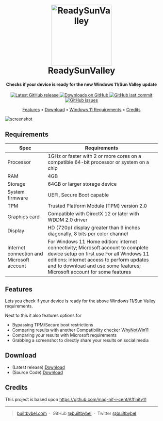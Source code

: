 
<h1 align="center">
  <br>
  <a href="http://www.builtbybel.com"><img src="https://github.com/builtbybel/ReadySunValley/blob/main/src/RSV/AppIcon.ico" alt="ReadySunValley" width="200"></a>
  <br>
  ReadySunValley
  <br>
</h1>

<h4 align="center">Checks if your device is ready for the new Windows 11/Sun Valley update</h4>

<p align="center">
<a href="https://github.com/builtbybel/ReadySunValley/releases/latest" target="_blank">
<img alt="Latest GitHub release" src="https://img.shields.io/github/release/builtbybel/readysunvalley.svg?style=flat-square" />
</a>
	
<a href="https://github.com/builtbybel/ReadySunValley/releases" target="_blank">
<img alt="Downloads on GitHub" src="https://img.shields.io/github/downloads/builtbybel/ReadySunValley/total.svg?style=flat-square" />
</a>

<a href="https://github.com/builtbybel/ReadySunValley/commits/master">
<img src="https://img.shields.io/github/last-commit/builtbybel/readysunvalley.svg?style=flat-square&logo=github&logoColor=white"
alt="GitHub last commit">
<a href="https://github.com/builtbybel/ReadySunValley/issues">
<img src="https://img.shields.io/github/issues-raw/builtbybel/readysunvalley.svg?style=flat-square&logo=github&logoColor=white"
alt="GitHub issues">   
  

</p>

<p align="center">
  <a href="#features">Features</a> •
  <a href="#download">Download</a> •
  <a href="#requirements">Windows 11 Requirements</a> •
  <a href="#credits">Credits</a> 
</p>

![screenshot](https://github.com/builtbybel/ReadySunValley/blob/main/assets/rsv.png)

		
## Requirements
Spec|Requirements|
----|----|
Processor|1GHz or faster with 2 or more cores on a compatible 64-bit processor or system on a chip
RAM|4GB
Storage|64GB or larger storage device
System firmware|UEFI, Secure Boot capable
TPM|Trusted Platform Module (TPM) version 2.0
Graphics card|Compatible with DirectX 12 or later with WDDM 2.0 driver
Display|HD (720p) display greater than 9 inches diagonally, 8 bits per color channel
Internet connection and Microsoft account|For Windows 11 Home edition: internet connectivity; Microsoft account to complete device setup on first use For all Windows 11 editions: internet access to perform updates and to download and use some features; Microsoft account for some features
	
	
	
## Features
Lets you check if your device is ready for the above Windows 11/Sun Valley requirements.

Next to this it also features options for
- Bypassing TPM/Secure boot restrictions
- Comparing results with another Compatibility checker [WhyNotWin11](https://github.com/rcmaehl/WhyNotWin11)
- Comparing your results with Microsoft requirements
- Grabbing a screenshot to directly share your results on social media
	
	
## Download

- (Latest release) [Download](https://github.com/builtbybel/ReadySunValley/releases)
- (Source Code) [Download](https://github.com/builtbybel/ReadySunValley/releases) 


## Credits

This project is based upon https://github.com/mag-nif-i-cent/Affinity11

---

> [builtbybel.com](https://www.builtbybel.com) &nbsp;&middot;&nbsp;
> GitHub [@builtbybel](https://github.com/builtbybel) &nbsp;&middot;&nbsp;
> Twitter [@builtbybel](https://twitter.com/builtbybel)
